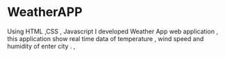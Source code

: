 # WeatherAPP
Using HTML ,CSS , Javascript I developed Weather App web application  , this application show real time data of  temperature , wind speed and humidity of enter city .  , 
